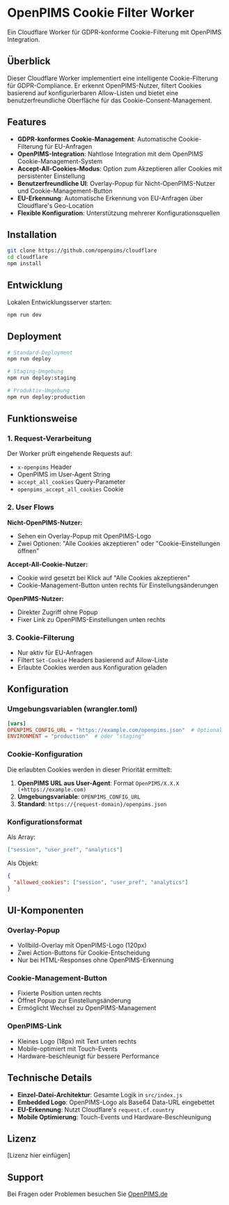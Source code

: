 # OpenPIMS Cookie Filter Worker

Ein Cloudflare Worker für GDPR-konforme Cookie-Filterung mit OpenPIMS Integration.

## Überblick

Dieser Cloudflare Worker implementiert eine intelligente Cookie-Filterung für GDPR-Compliance. Er erkennt OpenPIMS-Nutzer, filtert Cookies basierend auf konfigurierbaren Allow-Listen und bietet eine benutzerfreundliche Oberfläche für das Cookie-Consent-Management.

## Features

- **GDPR-konformes Cookie-Management**: Automatische Cookie-Filterung für EU-Anfragen
- **OpenPIMS-Integration**: Nahtlose Integration mit dem OpenPIMS Cookie-Management-System
- **Accept-All-Cookies-Modus**: Option zum Akzeptieren aller Cookies mit persistenter Einstellung
- **Benutzerfreundliche UI**: Overlay-Popup für Nicht-OpenPIMS-Nutzer und Cookie-Management-Button
- **EU-Erkennung**: Automatische Erkennung von EU-Anfragen über Cloudflare's Geo-Location
- **Flexible Konfiguration**: Unterstützung mehrerer Konfigurationsquellen

## Installation

```bash
git clone https://github.com/openpims/cloudflare
cd cloudflare
npm install
```

## Entwicklung

Lokalen Entwicklungsserver starten:
```bash
npm run dev
```

## Deployment

```bash
# Standard-Deployment
npm run deploy

# Staging-Umgebung
npm run deploy:staging

# Produktiv-Umgebung
npm run deploy:production
```

## Funktionsweise

### 1. Request-Verarbeitung

Der Worker prüft eingehende Requests auf:
- `x-openpims` Header
- OpenPIMS im User-Agent String
- `accept_all_cookies` Query-Parameter
- `openpims_accept_all_cookies` Cookie

### 2. User Flows

**Nicht-OpenPIMS-Nutzer:**
- Sehen ein Overlay-Popup mit OpenPIMS-Logo
- Zwei Optionen: "Alle Cookies akzeptieren" oder "Cookie-Einstellungen öffnen"

**Accept-All-Cookie-Nutzer:**
- Cookie wird gesetzt bei Klick auf "Alle Cookies akzeptieren"
- Cookie-Management-Button unten rechts für Einstellungsänderungen

**OpenPIMS-Nutzer:**
- Direkter Zugriff ohne Popup
- Fixer Link zu OpenPIMS-Einstellungen unten rechts

### 3. Cookie-Filterung

- Nur aktiv für EU-Anfragen
- Filtert `Set-Cookie` Headers basierend auf Allow-Liste
- Erlaubte Cookies werden aus Konfiguration geladen

## Konfiguration

### Umgebungsvariablen (wrangler.toml)

```toml
[vars]
OPENPIMS_CONFIG_URL = "https://example.com/openpims.json"  # Optional
ENVIRONMENT = "production"  # oder "staging"
```

### Cookie-Konfiguration

Die erlaubten Cookies werden in dieser Priorität ermittelt:

1. **OpenPIMS URL aus User-Agent**: Format `OpenPIMS/X.X.X (+https://example.com)`
2. **Umgebungsvariable**: `OPENPIMS_CONFIG_URL`
3. **Standard**: `https://{request-domain}/openpims.json`

### Konfigurationsformat

Als Array:
```json
["session", "user_pref", "analytics"]
```

Als Objekt:
```json
{
  "allowed_cookies": ["session", "user_pref", "analytics"]
}
```

## UI-Komponenten

### Overlay-Popup
- Vollbild-Overlay mit OpenPIMS-Logo (120px)
- Zwei Action-Buttons für Cookie-Entscheidung
- Nur bei HTML-Responses ohne OpenPIMS-Erkennung

### Cookie-Management-Button
- Fixierte Position unten rechts
- Öffnet Popup zur Einstellungsänderung
- Ermöglicht Wechsel zu OpenPIMS-Management

### OpenPIMS-Link
- Kleines Logo (18px) mit Text unten rechts
- Mobile-optimiert mit Touch-Events
- Hardware-beschleunigt für bessere Performance

## Technische Details

- **Einzel-Datei-Architektur**: Gesamte Logik in `src/index.js`
- **Embedded Logo**: OpenPIMS-Logo als Base64 Data-URL eingebettet
- **EU-Erkennung**: Nutzt Cloudflare's `request.cf.country`
- **Mobile Optimierung**: Touch-Events und Hardware-Beschleunigung

## Lizenz

[Lizenz hier einfügen]

## Support

Bei Fragen oder Problemen besuchen Sie [OpenPIMS.de](https://openpims.de)
